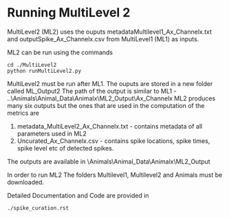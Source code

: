 # Running MultiLevel 2

MultiLevel2 (ML2) uses the ouputs metadataMultilevel1_Ax_Channelx.txt and outputSpike_Ax_Channelx.csv from MultiLevel1 (ML1) as inputs.

ML2 can be run using the commands
```{python}
cd ./MultiLevel2
python runMultiLevel2.py
```
MultiLevel2 must be run after ML1. The ouputs are stored in a new folder called ML_Output2
The path of the output is similar to ML1  - ..\Animals\Animal_Data\Animalx\ML2_Output\Ax_Channelx
ML2 produces many six outputs but the ones that are used in the computation of the metrics are

1. metadata_MultiLevel2_Ax_Channelx.txt - contains metadata of all parameters used in ML2
2. Uncurated_Ax_Channelx.csv - contains spike locations, spike times, spike level etc of detected spikes. 

The outputs are available in \Animals\Animal_Data\Animalx\ML2_Output

In order to run ML2 The folders Multilevel1, Multilevel2 and Animals must be downloaded. 

Detailed Documentation and Code are provided in
```{python}
./spike_curation.rst
```
